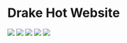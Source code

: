 # Drake Hot Website
![](https://tokei.rs/b1/github/Fritzist/DrakeHotWebsite)
![](https://tokei.rs/b1/github/Fritzist/DrakeHotWebsite?category=blanks)
![](https://tokei.rs/b1/github/Fritzist/DrakeHotWebsite?category=code)
![](https://tokei.rs/b1/github/Fritzist/DrakeHotWebsite?category=comments)
![](https://tokei.rs/b1/github/Fritzist/DrakeHotWebsite?category=files)